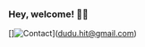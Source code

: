 ### Hey, welcome! 🐱‍👤

[]![Contact](https://img.shields.io/badge/Gmail-D14836?style=for-the-badge&logo=gmail&logoColor=white)](dudu.hit@gmail.com)
